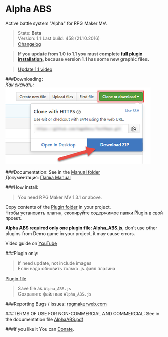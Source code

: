 # Alpha ABS
Active battle system "Alpha" for RPG Maker MV.

>State: **Beta**  
>Version: 1.1
>Last build: 458 (21.10.2016)  
>[Changelog](https://github.com/KageDesu/Alpha-ABS/blob/master/Alpha%20ABS%20plugin/Changelog.md)  

> **If you update from 1.0 to 1.1 you must complete [full plugin installation](https://www.youtube.com/watch?v=1wXL39bwx0g), because version 1.1 has some new graphic files.**

> [Update 1.1 video](https://www.youtube.com/watch?v=o0ZeevT3oXQ)

###Downloading:  
*Как скачать:*  
![image](https://github.com/KageDesu/TestRepo/blob/master/Download.png)

###Documentation:
See in the [Manual folder](https://github.com/KageDesu/Alpha-ABS/tree/master/Alpha%20ABS%20plugin/Manual)  
Документация: [Папка Manual](https://github.com/KageDesu/Alpha-ABS/tree/master/Alpha%20ABS%20plugin/Manual)

###How install:
>You need RPG Maker MV 1.3.1 or above.  

Copy contents  of the [Plugin folder](https://github.com/KageDesu/Alpha-ABS/tree/master/Alpha%20ABS%20plugin/Plugin) in your project.  
Чтобы установить плагин, скопируйте содержимое [папки Plugin](https://github.com/KageDesu/Alpha-ABS/tree/master/Alpha%20ABS%20plugin/Plugin) в свой проект.

**Alpha ABS required only one plugin file: Alpha_ABS.js**, don't use other plugins from Demo game in your project, it may cause errors.

Video guide on [YouTube](https://www.youtube.com/watch?v=1wXL39bwx0g)

###Plugin only:
>If need update, not include images   
>Если надо обновить только .js файл плагина

[Plugin file](https://raw.githubusercontent.com/KageDesu/Alpha-ABS/master/Alpha%20ABS%20plugin/Plugin/js/plugins/Alpha_ABS.js)  
>Save file as `Alpha_ABS.js`  
>Сохраните файл как `Alpha_ABS.js`  

###Reporting Bugs / Issues:
[rpgmakerweb.com](http://forums.rpgmakerweb.com/index.php?/topic/66713-abs-alpha-preview/)

###TERMS OF USE FOR NON-COMMERCIAL AND COMMERCIAL:
See in the documentation file [AlphaABS.pdf](https://github.com/KageDesu/Alpha-ABS/blob/master/Alpha%20ABS%20plugin/Manual/Alpha%20ABS.pdf)

###If you like it
You can [Donate](https://www.paypal.com/cgi-bin/webscr?cmd=_s-xclick&hosted_button_id=AEG4RJ3CFR3N6).
